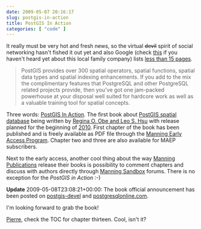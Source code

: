 ```yaml
---
date: 2009-05-07 20:16:17
slug: postgis-in-action
title: PostGIS In Action
categories: [ "code" ]
---
```


It really must be very hot and fresh news, so the virtual <del>devil</del> spirit of social networking hasn't fished it out yet and also Google (check [this](http://en.wikipedia.org/wiki/Google) if you haven't heard yet about this local family company) lists [less than 15 pages](http://www.google.com/search?q=%22PostGIS+in+Action%22).





> PostGIS provides over 300 spatial operators, spatial functions, spatial data types and spatial indexing enhancements. If you add to the mix the complimentary features that PostgreSQL and other PostgreSQL related projects provide, then you've got one jam-packed powerhouse at your disposal well suited for hardcore work as well as a valuable training tool for spatial concepts.





Three words: [PostGIS In Action](http://www.manning.com/obe/). The first book about [PostGIS spatial database](http://postgis.refractions.net/) being written by [Regina O. Obe and Leo S. Hsu](http://www.paragoncorporation.com/team.aspx) with release planned for the beginning of [2010](http://en.wikipedia.org/wiki/2010). First chapter of the book has been published and is freely available as PDF file through the [Manning Early Access Program](http://www.manning.com/about/meap.html). Chapter two and three are also available for MAEP subscribers.





Next to the early access, another cool thing about the way [Manning Publications](http://www.manning.com/) release their books is possibility to comment chapters and discuss with authors directly through [Manning Sandbox](http://www.manning-sandbox.com/forum.jspa?forumID=565 ) forums. There is no exception for the _PostGIS in Action_ :-)





**Update** 2009-05-08T23:08:21+00:00: The book official announcement has been posted on [postgis-devel](http://postgis.refractions.net/pipermail/postgis-devel/2009-May/005611.html) and [postgresqlonline.com](http://www.postgresonline.com/journal/index.php?/archives/117-PostGIS-1.3.6-is-out-and-new-upcoming-PostGIS-book.html).





I'm looking forward to grab the book!





[Pierre](http://trac.osgeo.org/postgis/wiki/WKTRaster), check the TOC for chapter thirteen. Cool, isn't it?
